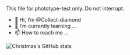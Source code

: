 This file for phototype-test only.
Do not interrupt.
- 👋 Hi, I’m @Collect-diamond
- 🌱 I’m currently learning ...
- 📫 How to reach me ...

![Christmas's GitHub stats](https://github-readme-stats.vercel.app/api?username=Christmas&show_icons=true&theme=tokyonight)
<!---
Collect-diamond/Collect-diamond is a ✨ special ✨ repository because its `README.md` (this file) appears on your GitHub profile.
You can click the Preview link to take a look at your changes.
--->
